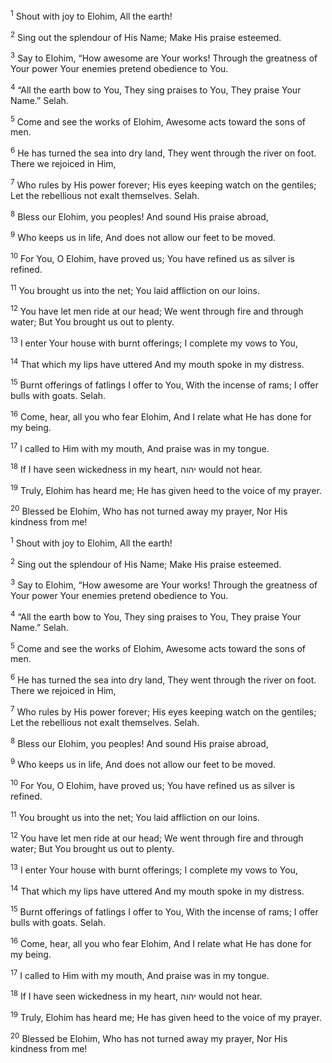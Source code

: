 <sup>1</sup> Shout with joy to Elohim, All the earth!

<sup>2</sup> Sing out the splendour of His Name; Make His praise esteemed.

<sup>3</sup> Say to Elohim, “How awesome are Your works! Through the greatness of Your power Your enemies pretend obedience to You.

<sup>4</sup> “All the earth bow to You, They sing praises to You, They praise Your Name.” Selah.

<sup>5</sup> Come and see the works of Elohim, Awesome acts toward the sons of men.

<sup>6</sup> He has turned the sea into dry land, They went through the river on foot. There we rejoiced in Him,

<sup>7</sup> Who rules by His power forever; His eyes keeping watch on the gentiles; Let the rebellious not exalt themselves. Selah.

<sup>8</sup> Bless our Elohim, you peoples! And sound His praise abroad,

<sup>9</sup> Who keeps us in life, And does not allow our feet to be moved.

<sup>10</sup> For You, O Elohim, have proved us; You have refined us as silver is refined.

<sup>11</sup> You brought us into the net; You laid affliction on our loins.

<sup>12</sup> You have let men ride at our head; We went through fire and through water; But You brought us out to plenty.

<sup>13</sup> I enter Your house with burnt offerings; I complete my vows to You,

<sup>14</sup> That which my lips have uttered And my mouth spoke in my distress.

<sup>15</sup> Burnt offerings of fatlings I offer to You, With the incense of rams; I offer bulls with goats. Selah.

<sup>16</sup> Come, hear, all you who fear Elohim, And I relate what He has done for my being.

<sup>17</sup> I called to Him with my mouth, And praise was in my tongue.

<sup>18</sup> If I have seen wickedness in my heart, יהוה would not hear.

<sup>19</sup> Truly, Elohim has heard me; He has given heed to the voice of my prayer.

<sup>20</sup> Blessed be Elohim, Who has not turned away my prayer, Nor His kindness from me!

<sup>1</sup> Shout with joy to Elohim, All the earth!

<sup>2</sup> Sing out the splendour of His Name; Make His praise esteemed.

<sup>3</sup> Say to Elohim, “How awesome are Your works! Through the greatness of Your power Your enemies pretend obedience to You.

<sup>4</sup> “All the earth bow to You, They sing praises to You, They praise Your Name.” Selah.

<sup>5</sup> Come and see the works of Elohim, Awesome acts toward the sons of men.

<sup>6</sup> He has turned the sea into dry land, They went through the river on foot. There we rejoiced in Him,

<sup>7</sup> Who rules by His power forever; His eyes keeping watch on the gentiles; Let the rebellious not exalt themselves. Selah.

<sup>8</sup> Bless our Elohim, you peoples! And sound His praise abroad,

<sup>9</sup> Who keeps us in life, And does not allow our feet to be moved.

<sup>10</sup> For You, O Elohim, have proved us; You have refined us as silver is refined.

<sup>11</sup> You brought us into the net; You laid affliction on our loins.

<sup>12</sup> You have let men ride at our head; We went through fire and through water; But You brought us out to plenty.

<sup>13</sup> I enter Your house with burnt offerings; I complete my vows to You,

<sup>14</sup> That which my lips have uttered And my mouth spoke in my distress.

<sup>15</sup> Burnt offerings of fatlings I offer to You, With the incense of rams; I offer bulls with goats. Selah.

<sup>16</sup> Come, hear, all you who fear Elohim, And I relate what He has done for my being.

<sup>17</sup> I called to Him with my mouth, And praise was in my tongue.

<sup>18</sup> If I have seen wickedness in my heart, יהוה would not hear.

<sup>19</sup> Truly, Elohim has heard me; He has given heed to the voice of my prayer.

<sup>20</sup> Blessed be Elohim, Who has not turned away my prayer, Nor His kindness from me!

